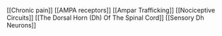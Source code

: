 [[Chronic pain]]
[[AMPA receptors]]
[[Ampar Trafficking]]
[[Nociceptive Circuits]]
[[The Dorsal Horn (Dh) Of The Spinal Cord]]
[[Sensory Dh Neurons]]
